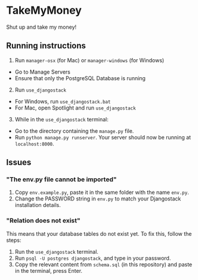 # TakeMyMoney
Shut up and take my money!

## Running instructions
1. Run `manager-osx` (for Mac) or `manager-windows` (for Windows)
 * Go to Manage Servers
 * Ensure that only the PostgreSQL Database is running
2. Run `use_djangostack`
 * For Windows, run `use_djangostack.bat`
 * For Mac, open Spotlight and run `use_djangostack`
3. While in the `use_djangostack` terminal:
 * Go to the directory containing the `manage.py` file.
 * Run `python manage.py runserver`. Your server should now be running at `localhost:8000`.

## Issues
### "The env.py file cannot be imported"

1. Copy `env.example.py`, paste it in the same folder with the name `env.py`.
2. Change the PASSWORD string in `env.py` to match your Djangostack installation details.

### "Relation does not exist"

This means that your database tables do not exist yet. To fix this, follow the steps:

1. Run the `use_djangostack` terminal.
2. Run `psql -U postgres djangostack`, and type in your password.
3. Copy the relevant content from `schema.sql` (in this repository) and paste in the terminal, press Enter.

